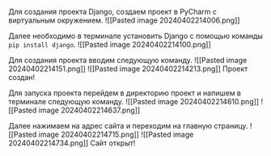 Для создания проекта Django, создаем проект в PyCharm с виртуальным окружением.
![[Pasted image 20240402214006.png]]

Далее необходимо в терминале установить Django с помощью команды `pip install django`.
![[Pasted image 20240402214100.png]]

Для создания проекта вводим следующую команду.
![[Pasted image 20240402214151.png]]
![[Pasted image 20240402214213.png]]
Проект создан!

Для запуска проекта перейдем в директорию проект и напишем в терминале следующую команду.
![[Pasted image 20240402214610.png]]
![[Pasted image 20240402214637.png]]

Далее нажимаем на адрес сайта и переходим на главную страницу.
![[Pasted image 20240402214715.png]]
![[Pasted image 20240402214734.png]]
Сайт открыт!